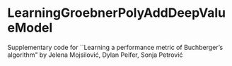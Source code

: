 # LearningGroebnerPolyAddDeepValueModel
Supplementary code for ``Learning a performance metric of Buchberger’s algorithm" by Jelena Mojsilović, Dylan Peifer, Sonja Petrović
